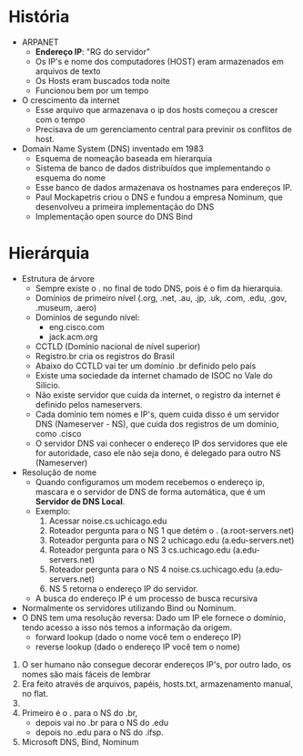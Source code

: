 # História

- ARPANET
    - **Endereço IP**: "RG do servidor"
    - Os IP's e nome dos computadores (HOST) eram armazenados em arquivos de texto
    - Os Hosts eram buscados toda noite
    - Funcionou bem por um tempo
- O crescimento da internet
    - Esse arquivo que armazenava o ip dos hosts começou a crescer com o tempo
    - Precisava de um gerenciamento central para previnir os conflitos de host.
- Domain Name System (DNS) inventado em 1983
    - Esquema de nomeação baseada em hierarquia
    - Sistema de banco de dados distribuídos que implementando o esquema do nome
    - Esse banco de dados armazenava os hostnames para endereços IP.
    - Paul Mockapetris criou o DNS e fundou a empresa Nominum, que desenvolveu a primeira implementação do DNS
    - Implementação open source do DNS Bind

# Hierárquia

- Estrutura de árvore
    - Sempre existe o . no final de todo DNS, pois é o fim da hierarquia.
    - Domínios de primeiro nível (.org, .net, .au, .jp, .uk, .com, .edu, .gov, .museum, .aero)
    - Domínios de segundo nível: 
        - eng.cisco.com
        - jack.acm.org
    - CCTLD (Domínio nacional de nível superior)
    - Registro.br cria os registros do Brasil
    - Abaixo do CCTLD vai ter um domínio .br definido pelo país
    - Existe uma sociedade da internet chamado de ISOC no Vale do Silício.
    - Não existe servidor que cuida da internet, o registro da internet é definido pelos nameservers.
    - Cada domínio tem nomes e IP's, quem cuida disso é um servidor DNS (Nameserver - NS), que cuida dos registros de um domínio, como .cisco
    - O servidor DNS vai conhecer o endereço IP dos servidores que ele for autoridade, caso ele não seja dono, é delegado para outro NS (Nameserver)
- Resolução de nome
    - Quando configuramos um modem recebemos o endereço ip, mascara e o servidor de DNS de forma automática, que é um **Servidor de DNS Local**.
    - Exemplo:
        1. Acessar noise.cs.uchicago.edu
        2. Roteador pergunta para o NS 1 que detém o . (a.root-servers.net)
        3. Roteador pergunta para o NS 2 uchicago.edu (a.edu-servers.net)
        4. Roteador pergunta para o NS 3 cs.uchicago.edu (a.edu-servers.net)
        5. Roteador pergunta para o NS 4 noise.cs.uchicago.edu (a.edu-servers.net)
        5. NS 5 retorna o endereço IP do servidor.
    - A busca do endereço IP é um processo de busca recursiva
- Normalmente os servidores utilizando Bind ou Nominum.
- O DNS tem uma resolução reversa: Dado um IP ele fornece o domínio, tendo acesso a isso nós temos a informação da origem.
    - forward lookup (dado o nome você tem o endereço IP)
    - reverse lookup (dado o endereço IP você tem o nome)

1. O ser humano não consegue decorar endereços IP's, por outro lado, os nomes são mais fáceis de lembrar
2. Era feito através de arquivos, papéis, hosts.txt, armazenamento manual, no flat.
3.
4. Primeiro é o . para o NS do .br,
    - depois vai no .br para o NS do .edu
    - depois no .edu para o NS do .ifsp.
5. Microsoft DNS, Bind, Nominum

        


